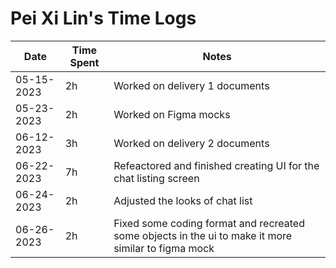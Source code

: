 # Pei Xi Lin's Time Logs

| Date | Time Spent | Notes |
|------|------|-------|
| 05-15-2023     |    2h  |    Worked on delivery 1 documents   |
|   05-23-2023   |   2h   |    Worked on Figma mocks  |
|    06-12-2023  |   3h   |    Worked on delivery 2 documents   |
|    06-22-2023  |   7h   |    Refeactored and finished creating UI for the chat listing screen   |
|    06-24-2023  |   2h   |    Adjusted the looks of chat list  |
|    06-26-2023  |   2h   |    Fixed some coding format and recreated some objects in the ui to make it more similar to figma mock |

